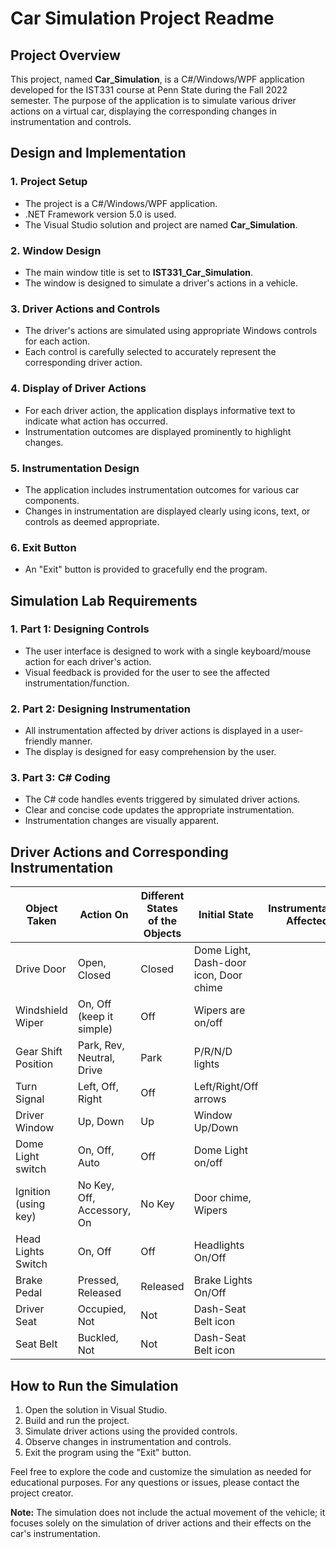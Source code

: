 # Car Simulation Project Readme

## Project Overview

This project, named **Car_Simulation**, is a C#/Windows/WPF application developed for the IST331 course at Penn State during the Fall 2022 semester. The purpose of the application is to simulate various driver actions on a virtual car, displaying the corresponding changes in instrumentation and controls.

## Design and Implementation

### 1. Project Setup

- The project is a C#/Windows/WPF application.
- .NET Framework version 5.0 is used.
- The Visual Studio solution and project are named **Car_Simulation**.

### 2. Window Design

- The main window title is set to **IST331_Car_Simulation**.
- The window is designed to simulate a driver's actions in a vehicle.

### 3. Driver Actions and Controls

- The driver's actions are simulated using appropriate Windows controls for each action.
- Each control is carefully selected to accurately represent the corresponding driver action.

### 4. Display of Driver Actions

- For each driver action, the application displays informative text to indicate what action has occurred.
- Instrumentation outcomes are displayed prominently to highlight changes.

### 5. Instrumentation Design

- The application includes instrumentation outcomes for various car components.
- Changes in instrumentation are displayed clearly using icons, text, or controls as deemed appropriate.

### 6. Exit Button

- An "Exit" button is provided to gracefully end the program.

## Simulation Lab Requirements

### 1. Part 1: Designing Controls

- The user interface is designed to work with a single keyboard/mouse action for each driver's action.
- Visual feedback is provided for the user to see the affected instrumentation/function.

### 2. Part 2: Designing Instrumentation

- All instrumentation affected by driver actions is displayed in a user-friendly manner.
- The display is designed for easy comprehension by the user.

### 3. Part 3: C# Coding

- The C# code handles events triggered by simulated driver actions.
- Clear and concise code updates the appropriate instrumentation.
- Instrumentation changes are visually apparent.

## Driver Actions and Corresponding Instrumentation

| Object Taken         | Action On                | Different States of the Objects | Initial State | Instrumentation Affected          |
|----------------------|--------------------------|---------------------------------|---------------|-----------------------------------|
| Drive Door           | Open, Closed             | Closed                          | Dome Light, Dash-door icon, Door chime |
| Windshield Wiper     | On, Off (keep it simple) | Off                             | Wipers are on/off                  |
| Gear Shift Position  | Park, Rev, Neutral, Drive | Park                            | P/R/N/D lights                    |
| Turn Signal          | Left, Off, Right          | Off                             | Left/Right/Off arrows              |
| Driver Window        | Up, Down                 | Up                              | Window Up/Down                    |
| Dome Light switch    | On, Off, Auto             | Off                             | Dome Light on/off                 |
| Ignition (using key) | No Key, Off, Accessory, On| No Key                          | Door chime, Wipers                |
| Head Lights Switch   | On, Off                  | Off                             | Headlights On/Off                 |
| Brake Pedal          | Pressed, Released        | Released                        | Brake Lights On/Off               |
| Driver Seat          | Occupied, Not            | Not                             | Dash-Seat Belt icon               |
| Seat Belt            | Buckled, Not             | Not                             | Dash-Seat Belt icon               |

## How to Run the Simulation

1. Open the solution in Visual Studio.
2. Build and run the project.
3. Simulate driver actions using the provided controls.
4. Observe changes in instrumentation and controls.
5. Exit the program using the "Exit" button.

Feel free to explore the code and customize the simulation as needed for educational purposes. For any questions or issues, please contact the project creator.

**Note:** The simulation does not include the actual movement of the vehicle; it focuses solely on the simulation of driver actions and their effects on the car's instrumentation.
